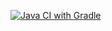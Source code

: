 [![Java CI with Gradle](https://github.com/Dekaterina/CardSelenium/actions/workflows/gradle.yml/badge.svg)](https://github.com/Dekaterina/CardSelenium/actions/workflows/gradle.yml)